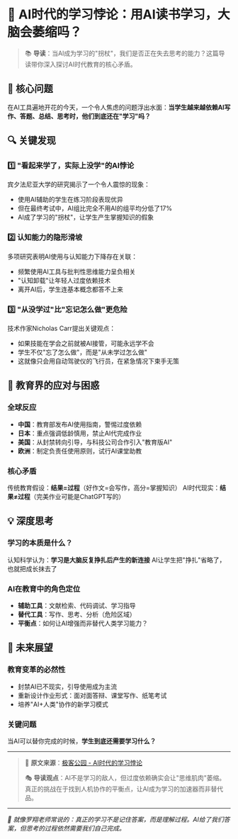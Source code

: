 # 💭 AI时代的学习悖论：用AI读书学习，大脑会萎缩吗？

> 📚 **导读**：当AI成为学习的"拐杖"，我们是否正在失去思考的能力？这篇导读带你深入探讨AI时代教育的核心矛盾。

## 🎯 核心问题

在AI工具遍地开花的今天，一个令人焦虑的问题浮出水面：**当学生越来越依赖AI写作、答题、总结、思考时，他们到底还在"学习"吗？**

## 🔍 关键发现

### 1️⃣ **"看起来学了，实际上没学"的AI悖论**

宾夕法尼亚大学的研究揭示了一个令人震惊的现象：
- 使用AI辅助的学生在练习阶段表现优异
- 但在最终考试中，AI组比完全不用AI的组平均分低了17%
- AI成了学习的"拐杖"，让学生产生掌握知识的假象

### 2️⃣ **认知能力的隐形滑坡**

多项研究表明AI使用与认知能力下降存在关联：
- 频繁使用AI工具与批判性思维能力呈负相关
- "认知卸载"让年轻人过度依赖技术
- 离开AI后，学生连基本概念都答不上来

### 3️⃣ **"从没学过"比"忘记怎么做"更危险**

技术作家Nicholas Carr提出关键观点：
- 如果技能在学会之前就被AI接管，可能永远学不会
- 学生不仅"忘了怎么做"，而是"从未学过怎么做"
- 这就像只会用自动驾驶仪的飞行员，在紧急情况下束手无策

## 🚨 教育界的应对与困惑

### 全球反应
- **中国**：教育部发布AI使用指南，警惕过度依赖
- **日本**：重点强调低龄慎用，禁止AI代完成作业
- **美国**：从封禁转向引导，与科技公司合作引入"教育版AI"
- **欧洲**：制定负责任使用原则，试行AI课堂助教

### 核心矛盾
传统教育假设：**结果=过程**（好作文=会写作，高分=掌握知识）
AI时代现实：**结果≠过程**（完美作业可能是ChatGPT写的）

## 💡 深度思考

### 学习的本质是什么？
认知科学认为：**学习是大脑反复挣扎后产生的新连接**
AI让学生把"挣扎"省略了，也就把成长抹去了

### AI在教育中的角色定位
- **辅助工具**：文献检索、代码调试、学习指导
- **替代工具**：写作、思考、分析（危险区域）
- **平衡点**：如何让AI增强而非替代人类学习能力？

## 🌊 未来展望

### 教育变革的必然性
- 封禁AI已不现实，引导使用成为主流
- 重新设计作业形式：面对面答辩、课堂写作、纸笔考试
- 培养"AI+人类"协作的新学习模式

### 关键问题
当AI可以替你完成的时候，**学生到底还需要学习什么？**

---

> 📖 **原文来源**：[极客公园 - AI时代的学习悖论](https://mp.weixin.qq.com/s/Eq18QVn90Qadg00DN2FA1w)
> 
> 🎭 **导读观点**：AI不是学习的敌人，但过度依赖确实会让"思维肌肉"萎缩。真正的挑战在于找到人机协作的平衡点，让AI成为学习的加速器而非替代品。

---

*💭 就像罗翔老师常说的：真正的学习不是记住答案，而是理解过程。AI给了我们答案，但思考的过程依然需要我们自己完成。*
